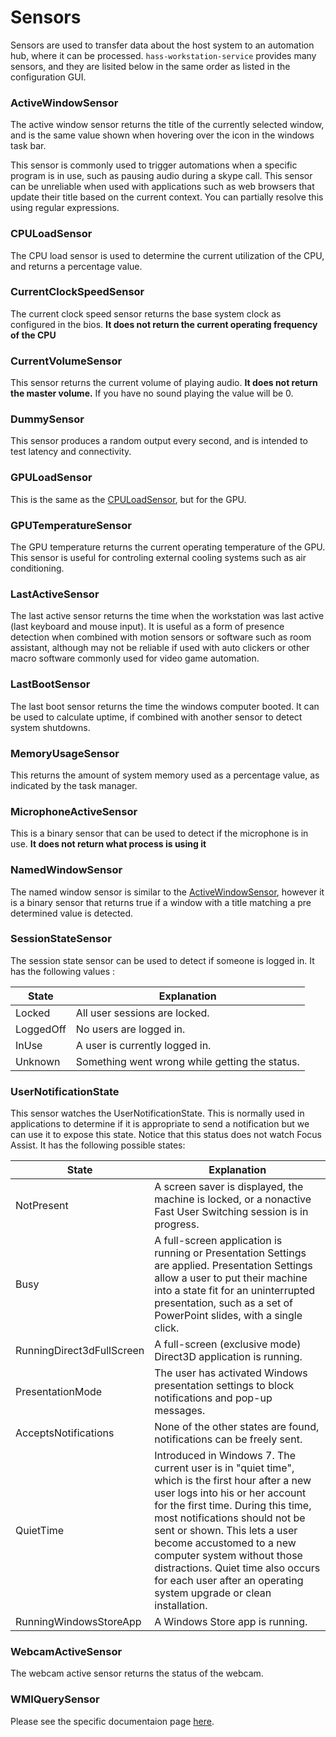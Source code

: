 # Sensors

Sensors are used to transfer data about the host system to an automation hub, where it can be processed. `hass-workstation-service` provides many sensors, and they are lisited below in the same order as listed in the configuration GUI.

### ActiveWindowSensor

The active window sensor returns the title of the currently selected window, and is the same value shown when hovering over the icon in the windows task bar. 

This sensor is commonly used to trigger automations when a specific program is in use, such as pausing audio during a skype call. This sensor can be unreliable when used with applications such as web browsers that update their title based on the current context. You can partially resolve this using regular expressions.

### CPULoadSensor

The CPU load sensor is used to determine the current utilization of the CPU, and returns a percentage value. 

### CurrentClockSpeedSensor

The current clock speed sensor returns the base system clock as configured in the bios. **It does not return the current operating frequency of the CPU**

### CurrentVolumeSensor

This sensor returns the current volume of playing audio. **It does not return the master volume.** If you have no sound playing the value will be 0.

###  DummySensor

This sensor produces a random output every second, and is intended to test latency and connectivity.

### GPULoadSensor

This is the same as the [CPULoadSensor](https://github.com/sleevezipper/hass-workstation-service/new/master/documentation#cpuloadsensor), but for the GPU.

### GPUTemperatureSensor

The GPU temperature returns the current operating temperature of the GPU. This sensor is useful for controling external cooling systems such as air conditioning.

### LastActiveSensor

The last active sensor returns the time when the workstation was last active (last keyboard and mouse input). It is useful as a form of presence detection when combined with motion sensors or software such as room assistant, although may not be reliable if used with auto clickers or other macro software commonly used for video game automation.

### LastBootSensor

The last boot sensor returns the time the windows computer booted. It can be used to calculate uptime, if combined with another sensor to detect system shutdowns.

### MemoryUsageSensor

This returns the amount of system memory used as a percentage value, as indicated by the task manager.

### MicrophoneActiveSensor

This is a binary sensor that can be used to detect if the microphone is in use. **It does not return what process is using it**

### NamedWindowSensor

The named window sensor is similar to the [ActiveWindowSensor](https://github.com/sleevezipper/hass-workstation-service/new/master/documentation#activewindowsensor), however it is a binary sensor that returns true if a window with a title matching a pre determined value is detected.

### SessionStateSensor

The session state sensor can be used to detect if someone is logged in. It has the following values :

|State|Explanation|
|---|---|
|Locked|All user sessions are locked.|
|LoggedOff|No users are logged in.|
|InUse|A user is currently logged in.|
|Unknown|Something went wrong while getting the status.|

### UserNotificationState

This sensor watches the UserNotificationState. This is normally used in applications to determine if it is appropriate to send a notification but we can use it to expose this state. Notice that this status does not watch Focus Assist. It has the following possible states:

|State|Explanation|
|---|---|
|NotPresent|A screen saver is displayed, the machine is locked, or a nonactive Fast User Switching session is in progress.   |
|Busy|A full-screen application is running or Presentation Settings are applied. Presentation Settings allow a user to put their machine into a state fit for an uninterrupted presentation, such as a set of PowerPoint slides, with a single click.|
|RunningDirect3dFullScreen|A full-screen (exclusive mode) Direct3D application is running.|
|PresentationMode|The user has activated Windows presentation settings to block notifications and pop-up messages.|
|AcceptsNotifications|None of the other states are found, notifications can be freely sent.|
|QuietTime|Introduced in Windows 7. The current user is in "quiet time", which is the first hour after a new user logs into his or her account for the first time. During this time, most notifications should not be sent or shown. This lets a user become accustomed to a new computer system without those distractions. Quiet time also occurs for each user after an operating system upgrade or clean installation.|
|RunningWindowsStoreApp|A Windows Store app is running.|

### WebcamActiveSensor

The webcam active sensor returns the status of the webcam.

### WMIQuerySensor

Please see the specific documentaion page [here](https://github.com/sleevezipper/hass-workstation-service/blob/master/documentation/WMIQuery.md#wmiquerysensor).
